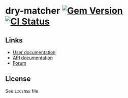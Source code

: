 <!--- This file is synced from hanakai-rb/repo-sync -->

[rubygem]: https://rubygems.org/gems/dry-matcher
[actions]: https://github.com/dry-rb/dry-matcher/actions

# dry-matcher [![Gem Version](https://badge.fury.io/rb/dry-matcher.svg)][rubygem] [![CI Status](https://github.com/dry-rb/dry-matcher/workflows/CI/badge.svg)][actions]

## Links

- [User documentation](https://dry-rb.org/gems/dry-matcher)
- [API documentation](http://rubydoc.info/gems/dry-matcher)
- [Forum](https://discourse.dry-rb.org)

## License

See `LICENSE` file.

